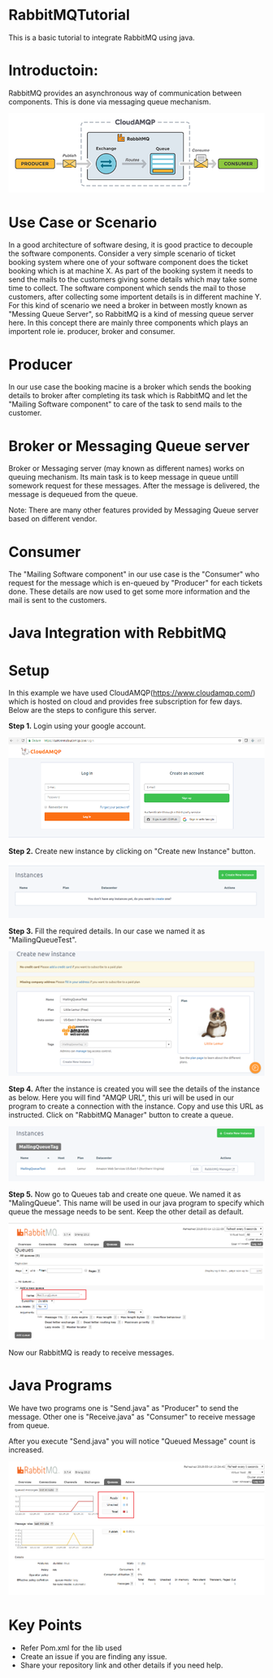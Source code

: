# RabbitMQTutorial

This is a basic tutorial to integrate RabbitMQ using java. 


# Introductoin: 

RabbitMQ provides an asynchronous way of communication between components. This is done via messaging queue mechanism. 


![alt text](https://github.com/rohitraja/RabbitMQTutorial/blob/master/resources/Rabbit%20MQ.jpg)


# Use Case or Scenario

In a good architecture of software desing, it is good practice to decouple the software components. Consider a very simple scenario of ticket booking system where one of your software component does the ticket booking which is at machine X. As part of the booking system it needs to send the mails to the customers giving some details which may take some time to collect. The software component which sends the mail to those customers, after collecting some importent details is in different machine Y. For this kind of scenario we need a broker in between mostly known as "Messing Queue Server", so RabbitMQ is a kind of messing queue server here. In this concept there are mainly three components which plays an importent role ie. producer, broker and consumer. 

# Producer

In our use case the booking macine is a broker which sends the booking details to broker after completing its task which is RabbitMQ and let the "Mailing Software component" to care of the task to send mails to the customer. 

# Broker or Messaging Queue server

Broker or Messaging server (may known as different names) works on queuing mechanism. Its main task is to keep message in queue untill somework request for these messages. After the message is delivered, the message is dequeued from the queue. 

Note: There are many other features provided by Messaging Queue server based on different vendor. 

# Consumer

The "Mailing Software component" in our use case is the "Consumer" who request for the message which is en-queued by "Producer" for each tickets done. These details are now used to get some more information and the mail is sent to the customers. 

# Java Integration with RebbitMQ

# Setup
In this example we have used CloudAMQP(https://www.cloudamqp.com/) which is hosted on cloud and provides free subscription for few days. Below are the steps to configure this server. 

**Step 1.** Login using your google account. 

![Login Screen](https://github.com/rohitraja/RabbitMQTutorial/blob/master/resources/Login.PNG) 


**Step 2.** Create new instance by clicking on "Create new Instance" button.

![alt text](https://github.com/rohitraja/RabbitMQTutorial/blob/master/resources/create%20new%20instance.PNG) 

**Step 3.** Fill the required details. In our case we named it as "MailingQueueTest". 

![alt text](https://github.com/rohitraja/RabbitMQTutorial/blob/master/resources/Create%20details.PNG) 


**Step 4.** After the instance is created you will see the details of the instance as below. Here you will find "AMQP URL", this uri will be used in our program to create a connection with the instance. Copy and use this URL as instructed.  Click on "RabbitMQ Manager" button to create a queue. 

![alt text](https://github.com/rohitraja/RabbitMQTutorial/blob/master/resources/instance%20created.PNG) 

**Step 5.** Now go to Queues tab and create one queue. We named it as "MalingQueue". This name will be used in our java program to specify which queue the message needs to be sent. Keep the other detail as default.

![alt text](https://github.com/rohitraja/RabbitMQTutorial/blob/master/resources/Create%20Queue.PNG) 

Now our RabbitMQ is ready to receive messages. 

# Java Programs

We have two programs one is "Send.java" as "Producer" to send the message. Other one is "Receive.java" as "Consumer" to receive message from queue. 

After you execute "Send.java" you will notice "Queued Message" count is increased. 

![message received](https://github.com/rohitraja/RabbitMQTutorial/blob/master/resources/Send.PNG) 


# Key Points
* Refer Pom.xml for the lib used
* Create an issue if you are finding any issue. 
* Share your repository link and other details if you need help. 
